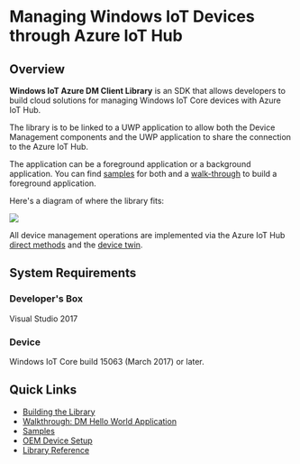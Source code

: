 # Managing Windows IoT Devices through Azure IoT Hub

## Overview

**Windows IoT Azure DM Client Library** is an SDK that allows developers to build cloud solutions for managing Windows IoT Core devices with Azure IoT Hub.

The library is to be linked to a UWP application to allow both the Device Management components and the UWP application to share the connection to the Azure IoT Hub.

The application can be a foreground application or a background application. You can find [samples](samples.md) for both and a [walk-through](walk-through.md) to build a foreground application.

Here's a diagram of where the library fits:

<img src="docs/dm-architecture-all.png"/>

All device management operations are implemented via the Azure IoT Hub [direct methods](<https://docs.microsoft.com/en-us/azure/iot-hub/iot-hub-devguide-direct-methods>) and the [device twin](<https://docs.microsoft.com/en-us/azure/iot-hub/iot-hub-devguide-device-twins>).

## System Requirements

### Developer's Box
Visual Studio 2017

### Device
Windows IoT Core build 15063 (March 2017) or later.

## Quick Links

- [Building the Library](docs/building-the-library.md)
- [Walkthrough: DM Hello World Application](docs/dm-hello-world-overview.md)
- [Samples](docs/samples.md)
- [OEM Device Setup](docs/oem-device-setup.md)
- [Library Reference](docs/library-reference.md)
